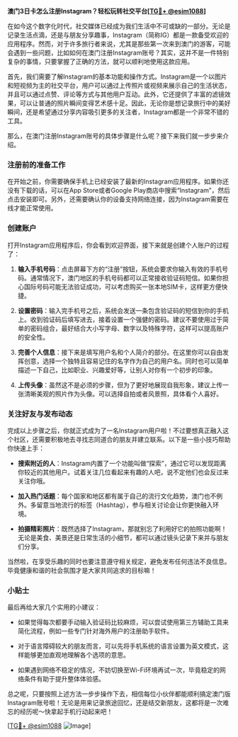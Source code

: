 **澳门3日卡怎么注册Instagram？轻松玩转社交平台[[TG💪+ @esim1088](https://t.me/s/esim1088)]**

在如今这个数字化时代，社交媒体已经成为我们生活中不可或缺的一部分。无论是记录生活点滴，还是与朋友分享趣事，Instagram（简称IG）都是一款备受欢迎的应用程序。然而，对于许多旅行者来说，尤其是那些第一次来到澳门的游客，可能会遇到一些问题，比如如何在澳门注册Instagram账号？其实，这并不是一件特别复杂的事情，只要掌握了正确的方法，就可以顺利地使用这款应用。

首先，我们需要了解Instagram的基本功能和操作方式。Instagram是一个以图片和短视频为主的社交平台，用户可以通过上传照片或视频来展示自己的生活状态，并且可以通过点赞、评论等方式与其他用户互动。此外，它还提供了丰富的滤镜效果，可以让普通的照片瞬间变得艺术感十足。因此，无论你是想记录旅行中的美好瞬间，还是希望通过分享内容吸引更多的关注者，Instagram都是一个非常不错的工具。

那么，在澳门注册Instagram账号的具体步骤是什么呢？接下来我们就一步步来介绍。

### 注册前的准备工作

在开始之前，你需要确保手机上已经安装了最新的Instagram应用程序。如果你还没有下载的话，可以在App Store或者Google Play商店中搜索“Instagram”，然后点击安装即可。另外，还需要确认你的设备支持网络连接，因为Instagram需要在线才能正常使用。

### 创建账户

打开Instagram应用程序后，你会看到欢迎界面，接下来就是创建个人账户的过程了：

1. **输入手机号码**：点击屏幕下方的“注册”按钮，系统会要求你输入有效的手机号码。通常情况下，澳门地区的手机号码都可以正常接收验证码短信。如果你担心国际号码可能无法验证成功，可以考虑购买一张本地SIM卡，这样更方便快捷。

2. **设置密码**：输入完手机号之后，系统会发送一条包含验证码的短信到你的手机上。收到验证码后填写进去，接着设置一个强健的密码。建议不要使用过于简单的密码组合，最好结合大小写字母、数字以及特殊字符，这样可以提高账户的安全性。

3. **完善个人信息**：接下来是填写用户名和个人简介的部分。在这里你可以自由发挥创意，选择一个独特且容易记住的名字作为自己的用户名。同时也可以简单描述一下自己，比如职业、兴趣爱好等，让别人对你有一个初步的印象。

4. **上传头像**：虽然这不是必须的步骤，但为了更好地展现自我形象，建议上传一张清晰美观的照片作为头像。可以选择自拍或者风景照，具体看个人喜好。

### 关注好友与发布动态

完成以上步骤之后，你就正式成为了一名Instagram用户啦！不过要想真正融入这个社区，还需要积极地去寻找志同道合的朋友并建立联系。以下是一些小技巧帮助你快速上手：

- **搜索附近的人**：Instagram内置了一个功能叫做“探索”，通过它可以发现距离你较近的其他用户。试着关注几位看起来有趣的人吧，说不定他们也会反过来关注你哦。
  
- **加入热门话题**：每个国家和地区都有属于自己的流行文化趋势，澳门也不例外。多留意当地流行的标签（Hashtag），参与相关讨论会让你更快融入环境。

- **拍摄精彩照片**：既然选择了Instagram，那就别忘了利用好它的拍照功能啊！无论是美食、美景还是日常生活的小细节，都可以通过镜头记录下来并与朋友们分享。

当然啦，在享受乐趣的同时也要注意遵守相关规定，避免发布任何违法不良信息。毕竟健康和谐的社会氛围才是大家共同追求的目标嘛！

### 小贴士

最后再给大家几个实用的小建议：

- 如果觉得每次都要手动输入验证码比较麻烦，可以尝试使用第三方辅助工具来简化流程，例如一些专门针对海外用户的注册助手软件。
  
- 对于语言障碍较大的朋友而言，可以先将手机系统的语言设置为英文模式，这样能够更加直观地理解各个选项的意思。

- 如果遇到网络不稳定的情况，不妨切换至Wi-Fi环境再试一次，毕竟稳定的网络条件有助于提升整体体验感。

总之呢，只要按照上述方法一步步操作下去，相信每位小伙伴都能顺利搞定澳门版Instagram账号啦！无论是用来记录旅途回忆，还是结交新朋友，这都将是一次难忘的经历呢～快拿起手机行动起来吧！

[[TG💪+ @esim1088](https://t.me/s/esim1088) ![Image](https://i.postimg.cc/4NQfJmqS/Snipaste-2025-05-13-00-14-12.png)]